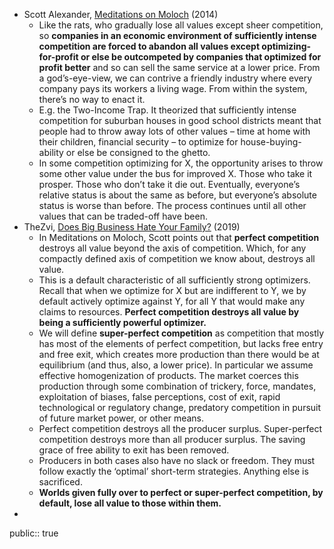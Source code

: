 - Scott Alexander, [Meditations on Moloch](https://slatestarcodex.com/2014/07/30/meditations-on-moloch/) (2014)
	- Like the rats, who gradually lose all values except sheer competition, so **companies in an economic environment of sufficiently intense competition are forced to abandon all values except optimizing-for-profit or else be outcompeted by companies that optimized for profit better** and so can sell the same service at a lower price. From a god’s-eye-view, we can contrive a friendly industry where every company pays its workers a living wage. From within the system, there’s no way to enact it.
	- E.g. the Two-Income Trap. It theorized that sufficiently intense competition for suburban houses in good school districts meant that people had to throw away lots of other values – time at home with their children, financial security – to optimize for house-buying-ability or else be consigned to the ghetto.
	- In some competition optimizing for X, the opportunity arises to throw some other value under the bus for improved X. Those who take it prosper. Those who don’t take it die out. Eventually, everyone’s relative status is about the same as before, but everyone’s absolute status is worse than before. The process continues until all other values that can be traded-off have been.
- TheZvi, [Does Big Business Hate Your Family?](https://thezvi.wordpress.com/2019/12/31/does-big-business-hate-your-family/) (2019)
	- In Meditations on Moloch, Scott points out that **perfect competition** destroys all value beyond the axis of competition. Which, for any compactly defined axis of competition we know about, destroys all value.
	- This is a default characteristic of all sufficiently strong optimizers. Recall that when we optimize for X but are indifferent to Y, we by default actively optimize against Y, for all Y that would make any claims to resources. **Perfect competition destroys all value by being a sufficiently powerful optimizer.**
	- We will define **super-perfect competition** as competition that mostly has most of the elements of perfect competition, but lacks free entry and free exit, which creates more production than there would be at equilibrium (and thus, also, a lower price). In particular we assume effective homogenization of products. The market coerces this production through some combination of trickery, force, mandates, exploitation of biases, false perceptions, cost of exit, rapid technological or regulatory change, predatory competition in pursuit of future market power, or other means.
	- Perfect competition destroys all the producer surplus. Super-perfect competition destroys more than all producer surplus. The saving grace of free ability to exit has been removed.
	- Producers in both cases also have no slack or freedom. They must follow exactly the ‘optimal’ short-term strategies. Anything else is sacrificed.
	- **Worlds given fully over to perfect or super-perfect competition, by default, lose all value to those within them.**
-
public:: true
